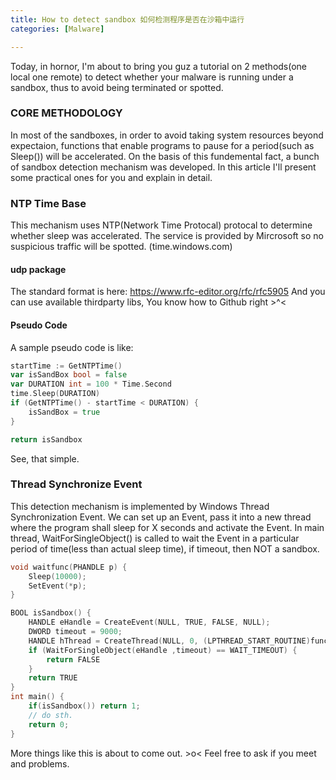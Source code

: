 ```yaml
---
title: How to detect sandbox 如何检测程序是否在沙箱中运行
categories: [Malware]

---
```



Today, in hornor, I'm about to bring you guz a tutorial on 2 methods(one local one remote) to detect whether your malware is running under a sandbox, thus to avoid being terminated or spotted.

### CORE METHODOLOGY
In most of the sandboxes, in order to avoid taking system resources beyond expectaion, functions that enable programs to pause for a period(such as Sleep()) will be accelerated.
On the basis of this fundemental fact, a bunch of sandbox detection mechanism was developed. In this article I'll present some practical ones for you and explain in detail.

### NTP Time Base
This mechanism uses NTP(Network Time Protocal) protocal to determine whether sleep was accelerated.
The service is provided by Mircrosoft so no suspicious traffic will be spotted. (time.windows.com)
#### udp package
The standard format is here: https://www.rfc-editor.org/rfc/rfc5905
And you can use available thirdparty libs, You know how to Github right >^<

#### Pseudo Code

A sample pseudo code is like:

```go
startTime := GetNTPTime()
var isSandBox bool = false
var DURATION int = 100 * Time.Second
time.Sleep(DURATION)
if (GetNTPTime() - startTime < DURATION) {
    isSandBox = true
}

return isSandbox
```

See, that simple.



### Thread Synchronize Event

This detection mechanism is implemented by Windows Thread Synchronization Event. We can set up an Event, pass it into a new thread where the program shall sleep for X seconds and activate the Event. In main thread, WaitForSingleObject() is called to wait the Event in a particular period of time(less than actual sleep time), if timeout, then NOT a sandbox.

```c
void waitfunc(PHANDLE p) {
    Sleep(10000);
    SetEvent(*p);
}

BOOL isSandbox() {
    HANDLE eHandle = CreateEvent(NULL, TRUE, FALSE, NULL);
    DWORD timeout = 9000;
    HANDLE hThread = CreateThread(NULL, 0, (LPTHREAD_START_ROUTINE)func, &eHandle, 0, NULL);
    if (WaitForSingleObject(eHandle ,timeout) == WAIT_TIMEOUT) {
        return FALSE
    }
    return TRUE
}
int main() {
    if(isSandbox()) return 1;
    // do sth.
    return 0;
}

```





More things like this is about to come out. >o< Feel free to ask if you meet and problems.
